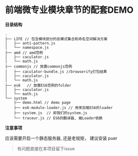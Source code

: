# 前端微专业模块章节的配套DEMO


__目录结构__

```
.
├── LIFE // 包含模块部分的反模式集合和命名空间解决方案
│   ├── anti-pattern.js
│   └── namespace.js
├── amd // amd范例
│   ├── caculator.js
│   └── math.js
├── commonjs // 放置commonjs范例
│   ├── caculator-bundle.js //browserify打包结果
│   ├── caculator.js
│   └── math.js
├── es6   // 放置ES6范例的folder
│   ├── caculator.js
│   └── math.js
└── system
    ├── demo.html // demo page
    ├── es6-module-loader.js // 用来加载ES6的loader
    ├── system.js  // 即我们的system.js
    └── traceur.js // ES6的翻译器, 被Loader依赖

```


__注意事项__

应该需要开启一个静态服务器, 还是老规矩， 建议安装 puer


> 有问题直接在本项目留下issue
